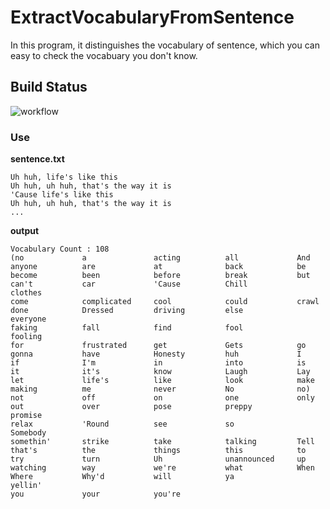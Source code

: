 # ExtractVocabularyFromSentence
In this program, it distinguishes the vocabulary of sentence, which you can easy to check the vocabuary you don't know.

## Build Status

![workflow](https://github.com/yuhsiang237/ExtractVocabularyFromSentence/actions/workflows/dotnet.yml/badge.svg)

### Use
**sentence.txt**
```
Uh huh, life's like this
Uh huh, uh huh, that's the way it is
'Cause life's like this
Uh huh, uh huh, that's the way it is
...
```

**output**

```
Vocabulary Count : 108
(no             a               acting          all             And
anyone          are             at              back            be
become          been            before          break           but
can't           car             'Cause          Chill           clothes
come            complicated     cool            could           crawl
done            Dressed         driving         else            everyone
faking          fall            find            fool            fooling
for             frustrated      get             Gets            go
gonna           have            Honesty         huh             I
if              I'm             in              into            is
it              it's            know            Laugh           Lay
let             life's          like            look            make
making          me              never           No              no)
not             off             on              one             only
out             over            pose            preppy          promise
relax           'Round          see             so              Somebody
somethin'       strike          take            talking         Tell
that's          the             things          this            to
try             turn            Uh              unannounced     up
watching        way             we're           what            When
Where           Why'd           will            ya              yellin'
you             your            you're
```
